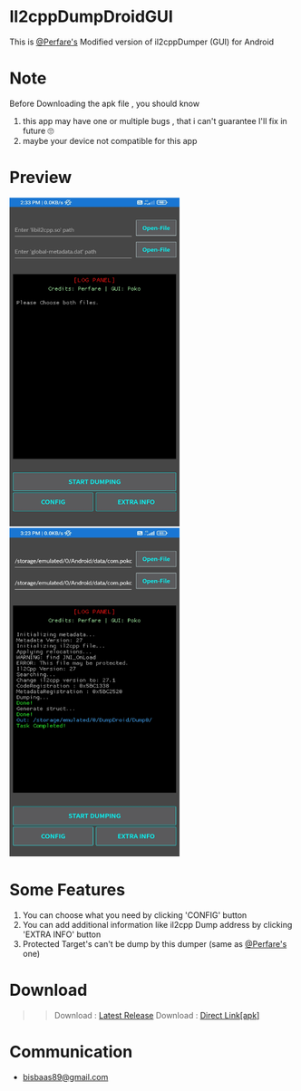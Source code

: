 # Il2cppDumpDroidGUI
This is [@Perfare's](https://github.com/Perfare/Il2CppDumper) Modified version of il2cppDumper (GUI)  for Android

# Note
Before Downloading the apk file , you should know 
1) this app may have one or multiple bugs , that i can't guarantee I'll fix in future 🙄
2) maybe your device not compatible for this app

# Preview
<img src="IMG_20220428_143313.jpg" width="300" height= "580"/>
<img src="IMG_20220428_152338.jpg" width="300" height= "580"/>

# Some Features
1) You can choose what you need by clicking 'CONFIG' button
2) You can add additional information like il2cpp Dump address by clicking 'EXTRA INFO' button
3) Protected Target's can't be dump by this dumper (same as [@Perfare's](https://github.com/Perfare/Il2CppDumper) one)

# Download
>> Download : [Latest Release](https://github.com/Poko-Apps/Il2cppDumpDroidGUI/releases/tag/il2cppDumper)
>> Download : [Direct Link[apk]](https://github.com/Poko-Apps/Il2cppDumpDroidGUI/releases/download/il2cppDumper/Il2CppDumperGUI.v1.0.apk)

# Communication
 * bisbaas89@gmail.com
